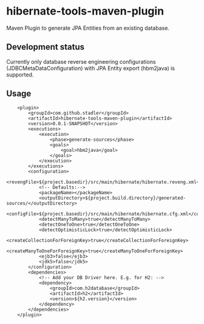 # hibernate-tools-maven-plugin
Maven Plugin to generate JPA Entities from an existing database.

## Development status
Currently only database reverse engineering configurations (JDBCMetaDataConfiguration) with JPA Entity export (hbm2java) is supported.

## Usage
```
    <plugin>
        <groupId>com.github.stadler</groupId>
        <artifactId>hibernate-tools-maven-plugin</artifactId>
        <version>0.0.1-SNAPSHOT</version>
        <executions>
            <execution>
                <phase>generate-sources</phase>
                <goals>
                    <goal>hbm2java</goal>
                </goals>
            </execution>
        </executions>
        <configuration>
            <revengFile>${project.basedir}/src/main/hibernate/hibernate.reveng.xml</revengFile>
            <!-- Defaults:-->
            <packageName></packageName>
            <outputDirectory>${project.build.directory}/generated-sources/</outputDirectory>
            <configFile>${project.basedir}/src/main/hibernate/hibernate.cfg.xml</configFile>
            <detectManyToMany>true</detectManyToMany>
            <detectOneToOne>true</detectOneToOne>
            <detectOptimisticLock>true</detectOptimisticLock>
            <createCollectionForForeignKey>true</createCollectionForForeignKey>
            <createManyToOneForForeignKey>true</createManyToOneForForeignKey>
            <ejb3>false</ejb3>
            <jdk5>false</jdk5>
        </configuration>
        <dependencies>
            <!-- Add your DB Driver here. E.g. for H2: -->
            <dependency>
                <groupId>com.h2database</groupId>
                <artifactId>h2</artifactId>
                <version>${h2.version}</version>
            </dependency>
        </dependencies>
    </plugin>
```

